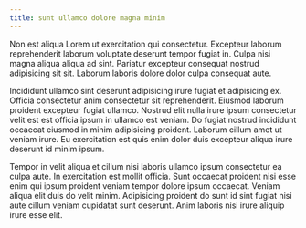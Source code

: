 ```yaml
---
title: sunt ullamco dolore magna minim
---
```


Non est aliqua Lorem ut exercitation qui consectetur. Excepteur laborum reprehenderit laborum voluptate deserunt tempor fugiat in. Culpa nisi magna aliqua aliqua ad sint. Pariatur excepteur consequat nostrud adipisicing sit sit. Laborum laboris dolore dolor culpa consequat aute.

Incididunt ullamco sint deserunt adipisicing irure fugiat et adipisicing ex. Officia consectetur anim consectetur sit reprehenderit. Eiusmod laborum proident excepteur fugiat ullamco. Nostrud elit nulla irure ipsum consectetur velit est est officia ipsum in ullamco est veniam. Do fugiat nostrud incididunt occaecat eiusmod in minim adipisicing proident. Laborum cillum amet ut veniam irure. Eu exercitation est quis enim dolor duis excepteur aliqua irure deserunt id minim ipsum.

Tempor in velit aliqua et cillum nisi laboris ullamco ipsum consectetur ea culpa aute. In exercitation est mollit officia. Sunt occaecat proident nisi esse enim qui ipsum proident veniam tempor dolore ipsum occaecat. Veniam aliqua elit duis do velit minim. Adipisicing proident do sunt id sint fugiat nisi aute cillum veniam cupidatat sunt deserunt. Anim laboris nisi irure aliquip irure esse elit.
